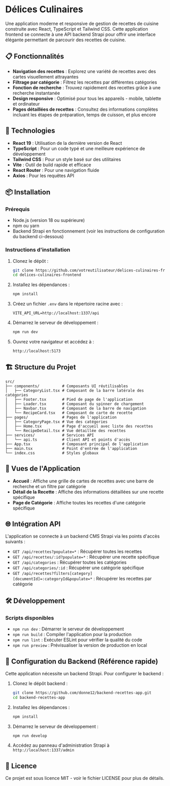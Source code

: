 # Délices Culinaires

Une application moderne et responsive de gestion de recettes de cuisine construite avec React, TypeScript et Tailwind CSS. Cette application frontend se connecte à une API backend Strapi pour offrir une interface élégante permettant de parcourir des recettes de cuisine.

## 📋 Fonctionnalités

- **Navigation des recettes** : Explorez une variété de recettes avec des cartes visuellement attrayantes
- **Filtrage par catégorie** : Filtrez les recettes par différentes catégories
- **Fonction de recherche** : Trouvez rapidement des recettes grâce à une recherche instantanée
- **Design responsive** : Optimisé pour tous les appareils - mobile, tablette et ordinateur
- **Pages détaillées de recettes** : Consultez des informations complètes incluant les étapes de préparation, temps de cuisson, et plus encore

## 🚀 Technologies

- **React 19** : Utilisation de la dernière version de React
- **TypeScript** : Pour un code typé et une meilleure expérience de développement
- **Tailwind CSS** : Pour un style basé sur des utilitaires
- **Vite** : Outil de build rapide et efficace
- **React Router** : Pour une navigation fluide
- **Axios** : Pour les requêtes API


## 📦 Installation

### Prérequis

- Node.js (version 18 ou supérieure)
- npm ou yarn
- Backend Strapi en fonctionnement (voir les instructions de configuration du backend ci-dessous)

### Instructions d'installation

1. Clonez le dépôt :
   ```bash
   git clone https://github.com/votreutilisateur/delices-culinaires-frontend.git
   cd delices-culinaires-frontend
   ```

2. Installez les dépendances :
   ```bash
   npm install
   ```

3. Créez un fichier `.env` dans le répertoire racine avec :
   ```
   VITE_API_URL=http://localhost:1337/api
   ```

4. Démarrez le serveur de développement :
   ```bash
   npm run dev
   ```

5. Ouvrez votre navigateur et accédez à :
   ```
   http://localhost:5173
   ```

## 🏗️ Structure du Projet

```
src/
├── components/          # Composants UI réutilisables
│   ├── CategoryList.tsx # Composant de la barre latérale des catégories
│   ├── Footer.tsx       # Pied de page de l'application
│   ├── Loader.tsx       # Composant du spinner de chargement
│   ├── Navbar.tsx       # Composant de la barre de navigation
│   └── RecipeCard.tsx   # Composant de carte de recette
├── pages/               # Pages de l'application
│   ├── CategoryPage.tsx # Vue des catégories
│   ├── Home.tsx         # Page d'accueil avec liste des recettes
│   └── RecipeDetail.tsx # Vue détaillée des recettes
├── services/            # Services API
│   └── api.ts           # Client API et points d'accès
├── App.tsx              # Composant principal de l'application
├── main.tsx             # Point d'entrée de l'application
└── index.css            # Styles globaux
```

## 📱 Vues de l'Application

- **Accueil** : Affiche une grille de cartes de recettes avec une barre de recherche et un filtre par catégorie
- **Détail de la Recette** : Affiche des informations détaillées sur une recette spécifique
- **Page de Catégorie** : Affiche toutes les recettes d'une catégorie spécifique

## 🌐 Intégration API

L'application se connecte à un backend CMS Strapi via les points d'accès suivants :

- `GET /api/recettes?populate=*` : Récupérer toutes les recettes
- `GET /api/recettes/:id?populate=*` : Récupérer une recette spécifique
- `GET /api/categories` : Récupérer toutes les catégories
- `GET /api/categories/:id` : Récupérer une catégorie spécifique
- `GET /api/recettes?filters[category][documentId]=:categoryId&populate=*` : Récupérer les recettes par catégorie

## 🛠️ Développement

### Scripts disponibles

- `npm run dev` : Démarrer le serveur de développement
- `npm run build` : Compiler l'application pour la production
- `npm run lint` : Exécuter ESLint pour vérifier la qualité du code
- `npm run preview` : Prévisualiser la version de production en local

## 🧩 Configuration du Backend (Référence rapide)

Cette application nécessite un backend Strapi. Pour configurer le backend :

1. Clonez le dépôt backend :
   ```bash
   git clone https://github.com/donne12/backend-recettes-app.git
   cd backend-recettes-app
   ```

2. Installez les dépendances :
   ```bash
   npm install
   ```

3. Démarrez le serveur de développement :
   ```bash
   npm run develop
   ```

4. Accédez au panneau d'administration Strapi à `http://localhost:1337/admin`

## 📄 Licence

Ce projet est sous licence MIT - voir le fichier LICENSE pour plus de détails.

